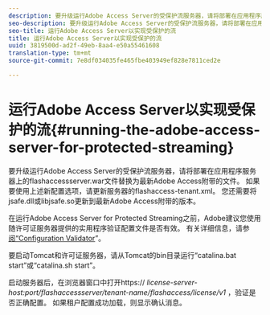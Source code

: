 ```yaml
---
description: 要升级运行Adobe Access Server的受保护流服务器，请将部署在应用程序服务器上的flashaccessserver.war文件替换为最新Adobe Access附带的文件。 如果要使用上述新配置选项，请更新服务器的flashaccess-tenant.xml。 您还需要将jsafe.dll或libjsafe.so更新到最新Adobe Access附带的版本。
seo-description: 要升级运行Adobe Access Server的受保护流服务器，请将部署在应用程序服务器上的flashaccessserver.war文件替换为最新Adobe Access附带的文件。 如果要使用上述新配置选项，请更新服务器的flashaccess-tenant.xml。 您还需要将jsafe.dll或libjsafe.so更新到最新Adobe Access附带的版本。
seo-title: 运行Adobe Access Server以实现受保护的流
title: 运行Adobe Access Server以实现受保护的流
uuid: 3819500d-ad2f-49eb-8aa4-e50a55461608
translation-type: tm+mt
source-git-commit: 7e8df034035fe465fbe403949ef828e7811ced2e

---
```



# 运行Adobe Access Server以实现受保护的流{#running-the-adobe-access-server-for-protected-streaming}

要升级运行Adobe Access Server的受保护流服务器，请将部署在应用程序服务器上的flashaccessserver.war文件替换为最新Adobe Access附带的文件。 如果要使用上述新配置选项，请更新服务器的flashaccess-tenant.xml。 您还需要将jsafe.dll或libjsafe.so更新到最新Adobe Access附带的版本。

在运行Adobe Access Server for Protected Streaming之前，Adobe建议您使用随许可证服务器提供的实用程序验证配置文件是否有效。 有关详细信息，请参[阅“Configuration Validator](../../aaxs-protected-streaming/aaxs-protected-streaming-utilities/configuration-validator.md)”。

要启动Tomcat和许可证服务器，请从Tomcat的bin目录运行“catalina.bat start”或“catalina.sh start”。

启动服务器后，在浏览器窗口中打开https:// *license-server-host:port/flashaccessserver/tenant-name/flashaccess/license/v1* ，验证是否正确配置。 如果租户配置成功加载，则显示确认消息。

